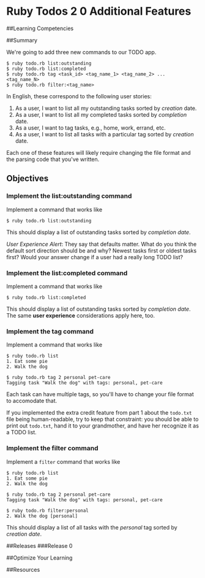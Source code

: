 # Ruby Todos 2 0 Additional Features 
 
##Learning Competencies 

##Summary 

 We're going to add three new commands to our TODO app.

```text
$ ruby todo.rb list:outstanding
$ ruby todo.rb list:completed
$ ruby todo.rb tag <task_id> <tag_name_1> <tag_name_2> ... <tag_name_N>
$ ruby todo.rb filter:<tag_name>
```

In English, these correspond to the following user stories:

1. As a user, I want to list all my outstanding tasks sorted by *creation* date.
2. As a user, I want to list all my completed tasks sorted by *completion* date.
3. As a user, I want to tag tasks, e.g., home, work, errand, etc.
4. As a user, I want to list all tasks with a particular tag sorted by *creation* date.

Each one of these features will likely require changing the file format and the parsing code that you've written.

## Objectives

### Implement the list:outstanding command

Implement a command that works like

```text
$ ruby todo.rb list:outstanding
```

This should display a list of outstanding tasks sorted by *completion date*.

*User Experience Alert*: They say that defaults matter.  What do you think the default sort direction should be and why?  Newest tasks first or oldest tasks first?  Would your answer change if a user had a really long TODO list?

### Implement the list:completed command

Implement a command that works like

```text
$ ruby todo.rb list:completed
```

This should display a list of outstanding tasks sorted by *completion date*.  The same **user experience** considerations apply here, too.

### Implement the tag command

Implement a command that works like

```text
$ ruby todo.rb list
1. Eat some pie
2. Walk the dog

$ ruby todo.rb tag 2 personal pet-care
Tagging task "Walk the dog" with tags: personal, pet-care
```

Each task can have multiple tags, so you'll have to change your file format to accomodate that.  

If you implemented the extra credit feature from part 1 about the `todo.txt` file being human-readable, try to keep that constraint: you should be able to print out `todo.txt`, hand it to your grandmother, and have her recognize it as a TODO list.

### Implement the filter command

Implement a `filter` command that works like

```text
$ ruby todo.rb list
1. Eat some pie
2. Walk the dog

$ ruby todo.rb tag 2 personal pet-care
Tagging task "Walk the dog" with tags: personal, pet-care

$ ruby todo.rb filter:personal
2. Walk the dog [personal]
```

This should display a list of all tasks with the *personal* tag sorted by *creation date*.
 

##Releases
###Release 0 

##Optimize Your Learning 

##Resources